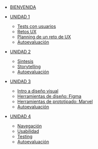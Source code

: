 
* [BIENVENIDA](README.md)

* [UNIDAD 1]()
   * [Tests con usuarios](/02-educacion-continua/02-intro-uxd-2/Unidad-1/01-tests-con-usuarios.md)
   * [Retos UX](/02-educacion-continua/02-intro-uxd-2/Unidad-1/02-challenges.md)
   * [Planning de un reto de UX](/02-educacion-continua/Unidad-1/03-planning.md)
   * [Autoevaluación](/02-educacion-continua/Unidad-1/autoevaluacion.md)

* [UNIDAD 2]()
   * [Sintesis](/02-educacion-continua/02-intro-uxd-2/Unidad-2/)
   * [Storytelling](/02-educacion-continua/02-intro-uxd-2/Unidad-2/)
   * [Autoevaluación](/02-educacion-continua/02-intro-uxd-2/Unidad-1/autoevaluacion.md)

* [UNIDAD 3]()
   * [Intro a diseño visual](/02-educacion-continua/02-intro-uxd-2/Unidad-3/04-intro-visual-design.md)
   * [Herramientas de diseño: Figma](/02-educacion-continua/02-intro-uxd-2/Unidad-3/05-diseno-visual-con-figma.md)
   * [Herramientas de prototipado: Marvel](/02-educacion-continua/02-intro-uxd-2/Unidad-3/06-prototipado-con-marvel.md)
   * [Autoevaluación](/02-educacion-continua/02-intro-uxd-2/Unidad-1/autoevaluacion.md)

* [UNIDAD 4]()
   * [Navegación](/02-educacion-continua/02-intro-uxd-2/Unidad-4/07-navegacion.md)
   * [Usabilidad](/02-educacion-continua/02-intro-uxd-2/Unidad-4/08-usabilidad.md)
   * [Testing](/02-educacion-continua/02-intro-uxd-2/Unidad-4/09-testing.md)
   * [Autoevaluación](/02-educacion-continua/02-intro-uxd-2/Unidad-1/autoevaluacion.md)


